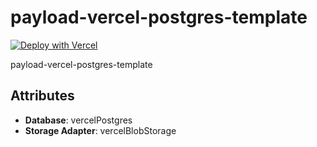 # payload-vercel-postgres-template

[![Deploy with Vercel](https://vercel.com/button)](https://vercel.com/new/clone?repository-url=https://github.com/payloadcms/payload/tree/beta/templates/with-vercel-postgres&project-name=payload-project&env=PAYLOAD_SECRET&build-command=pnpm%20run%20ci&stores=%5B%7B%22type%22:%22postgres%22%7D,%7B%22type%22:%22blob%22%7D%5D)

payload-vercel-postgres-template

## Attributes

- **Database**: vercelPostgres
- **Storage Adapter**: vercelBlobStorage
